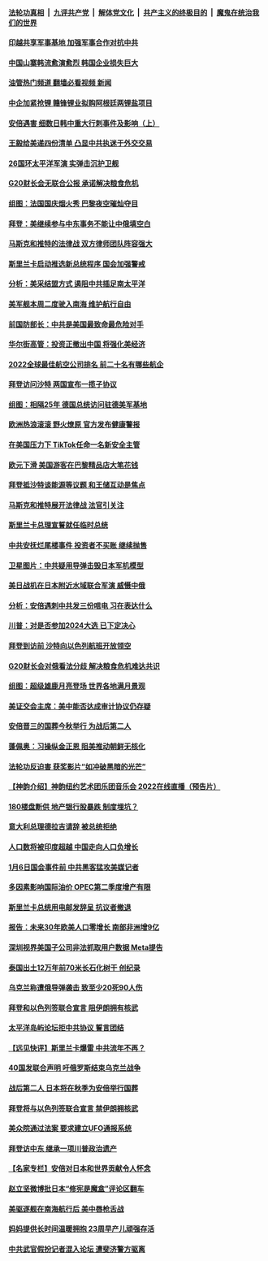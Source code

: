 ####  [法轮功真相](../../../../basic/blob/master/README.md?t=07171501) &nbsp;|&nbsp; [九评共产党](../../../../9ping.md/blob/master/README.md?t=07171501) &nbsp;|&nbsp; [解体党文化](../../../../jtdwh.md/blob/master/README.md?t=07171501)  &nbsp;|&nbsp; [共产主义的终极目的](../../../../gczydzjmd.md/blob/master/README.md?t=07171501) &nbsp;|&nbsp; [魔鬼在统治我们的世界](../../../../mgztzwmdsj.md/blob/master/README.md?t=07171501) 

#### [印越共享军事基地 加强军事合作对抗中共](../pages/nsc418/n13782674.md?t=07171501) 

#### [中国山寨韩流愈演愈烈 韩国企业损失巨大](../pages/nsc418/n13782577.md?t=07171501) 

#### [油管热门频道 翻墙必看视频 新闻](http://45.76.130.85:81/youtube.html?07171501)

#### [中企加紧抢锂 赣锋锂业拟购阿根廷两锂盐项目](../pages/nsc418/n13782559.md?t=07171501) 

#### [安倍遇害 细数日韩中重大行刺事件及影响（上）](../pages/nsc418/n13782524.md?t=07171501) 

#### [王毅给美递四份清单 凸显中共执迷于外交交易](../pages/nsc418/n13782364.md?t=07171501) 

#### [26国环太平洋军演 实弹击沉护卫舰](../pages/nsc418/n13782416.md?t=07171501) 

#### [G20财长会无联合公报 承诺解决粮食危机](../pages/nsc418/n13782318.md?t=07171501) 

#### [组图：法国国庆烟火秀 巴黎夜空璀灿夺目](../pages/nsc418/n13782220.md?t=07171501) 

#### [拜登：美继续参与中东事务不能让中俄填空白](../pages/nsc418/n13782254.md?t=07171501) 

#### [马斯克和推特的法律战 双方律师团队阵容强大](../pages/nsc418/n13781799.md?t=07171501) 

#### [斯里兰卡启动推选新总统程序 国会加强警戒](../pages/nsc418/n13782172.md?t=07171501) 

#### [分析：美采结盟方式 遏阻中共插足南太平洋](../pages/nsc418/n13782119.md?t=07171501) 

#### [美军舰本周二度驶入南海 维护航行自由](../pages/nsc418/n13782091.md?t=07171501) 

#### [前国防部长：中共是美国最致命最危险对手](../pages/nsc418/n13781920.md?t=07171501) 

#### [华尔街高管：投资正撤出中国 将强化美经济](../pages/nsc418/n13782023.md?t=07171501) 

#### [2022全球最佳航空公司排名 前二十名有哪些航企](../pages/nsc418/n13782015.md?t=07171501) 

#### [拜登访问沙特 两国宣布一揽子协议](../pages/nsc418/n13781868.md?t=07171501) 

#### [组图：相隔25年 德国总统访问驻德美军基地](../pages/nsc418/n13781443.md?t=07171501) 

#### [欧洲热浪滚滚 野火燎原 官方发布健康警报](../pages/nsc418/n13781853.md?t=07171501) 

#### [在美国压力下 TikTok任命一名新安全主管](../pages/nsc418/n13781857.md?t=07171501) 

#### [欧元下滑 美国游客在巴黎精品店大笔花钱](../pages/nsc418/n13781738.md?t=07171501) 

#### [拜登抵沙特谈能源等议题 和王储互动是焦点](../pages/nsc418/n13781816.md?t=07171501) 

#### [马斯克和推特展开法律战 法官引关注](../pages/nsc418/n13781693.md?t=07171501) 

#### [斯里兰卡总理宣誓就任临时总统](../pages/nsc418/n13781724.md?t=07171501) 

#### [中共安抚烂尾楼事件 投资者不买账 继续抛售](../pages/nsc418/n13781732.md?t=07171501) 

#### [卫星图片：中共疑用导弹击毁日本军机模型](../pages/nsc418/n13781733.md?t=07171501) 

#### [美日战机在日本附近水域联合军演 威慑中俄](../pages/nsc418/n13781581.md?t=07171501) 

#### [分析：安倍遇刺中共发三份唁电 习在表达什么](../pages/nsc418/n13781014.md?t=07171501) 

#### [川普：对是否参加2024大选 已下定决心](../pages/nsc418/n13781497.md?t=07171501) 

#### [拜登到访前 沙特向以色列航班开放领空](../pages/nsc418/n13781440.md?t=07171501) 

#### [G20财长会对俄看法分歧 解决粮食危机难达共识](../pages/nsc418/n13781362.md?t=07171501) 

#### [组图：超级雄鹿月亮登场 世界各地满月景观](../pages/nsc418/n13780666.md?t=07171501) 

#### [美证交会主席：美中能否达成审计协议仍存疑](../pages/nsc418/n13781244.md?t=07171501) 

#### [安倍晋三的国葬今秋举行 为战后第二人](../pages/nsc418/n13781276.md?t=07171501) 

#### [蓬佩奥：习操纵金正恩 阻美推动朝鲜无核化](../pages/nsc418/n13781070.md?t=07171501) 

#### [法轮功反迫害 获奖影片“如冲破黑暗的光芒”](../pages/nsc418/n13780400.md?t=07171501) 

#### [【神韵介绍】神韵纽约艺术团乐团音乐会 2022在线直播（预告片）](../pages/nsc418/n13780947.md?t=07171501) 

#### [180楼盘断供 地产银行股暴跌 制度埋坑？](../pages/nsc418/n13780778.md?t=07171501) 

#### [意大利总理德拉吉请辞 被总统拒绝](../pages/nsc418/n13781013.md?t=07171501) 

#### [人口数将被印度超越 中国走向人口负增长](../pages/nsc418/n13781026.md?t=07171501) 

#### [1月6日国会事件前 中共黑客猛攻美媒记者](../pages/nsc418/n13780891.md?t=07171501) 

#### [多因素影响国际油价 OPEC第二季度增产有限](../pages/nsc418/n13781010.md?t=07171501) 

#### [斯里兰卡总统用电邮发辞呈 抗议者撤退](../pages/nsc418/n13780807.md?t=07171501) 

#### [报告：未来30年欧美人口零增长 南部非洲增9亿](../pages/nsc418/n13780975.md?t=07171501) 

#### [深圳视界美国子公司非法抓取用户数据 Meta提告](../pages/nsc418/n13780952.md?t=07171501) 

#### [泰国出土12万年前70米长石化树干 创纪录](../pages/nsc418/n13780537.md?t=07171501) 

#### [乌克兰称遭俄导弹袭击 致至少20死90人伤](../pages/nsc418/n13780928.md?t=07171501) 

#### [拜登和以色列签联合宣言 阻伊朗拥有核武](../pages/nsc418/n13780902.md?t=07171501) 

#### [太平洋岛屿论坛拒中共协议 誓言团结](../pages/nsc418/n13780764.md?t=07171501) 

#### [【远见快评】斯里兰卡爆雷 中共流年不再？](../pages/nsc418/n13780457.md?t=07171501) 

#### [40国发联合声明 吁俄罗斯结束乌克兰战争](../pages/nsc418/n13780728.md?t=07171501) 

#### [战后第二人 日本将在秋季为安倍举行国葬](../pages/nsc418/n13780724.md?t=07171501) 

#### [拜登将与以色列签联合宣言 禁伊朗拥核武](../pages/nsc418/n13780664.md?t=07171501) 

#### [美众院通过法案 要求建立UFO通报系统](../pages/nsc418/n13780604.md?t=07171501) 

#### [拜登访中东 继承一项川普政治遗产](../pages/nsc418/n13780326.md?t=07171501) 

#### [【名家专栏】安倍对日本和世界贡献令人怀念](../pages/nsc418/n13780071.md?t=07171501) 

#### [赵立坚微博批日本“修宪是魔盒”评论区翻车](../pages/nsc418/n13780183.md?t=07171501) 

#### [美驱逐舰在南海航行后 美中唇枪舌战](../pages/nsc418/n13780060.md?t=07171501) 

#### [妈妈提供长时间温暖拥抱 23周早产儿顽强存活](../pages/nsc418/n13779794.md?t=07171501) 

#### [中共武官假扮记者混入论坛 遭斐济警方驱离](../pages/nsc418/n13780171.md?t=07171501) 

<img src='http://gfw-breaker.win/goodnews/indexes/nsc418.md' width='0px' height='0px'/>
